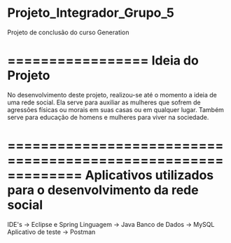 # Projeto_Integrador_Grupo_5
Projeto de conclusão do curso Generation

=================
Ideia do Projeto
=================
No desenvolvimento deste projeto, realizou-se até o momento a ideia de uma rede social. 
Ela serve para auxiliar as mulheres que sofrem de agressões físicas ou morais em suas casas ou em qualquer lugar. 
Também serve para educação de homens e mulheres para viver na sociedade.

=============================================================
Aplicativos utilizados para o desenvolvimento da rede social
=============================================================
IDE's -> Eclipse e Spring
Linguagem -> Java
Banco de Dados -> MySQL
Aplicativo de teste -> Postman
